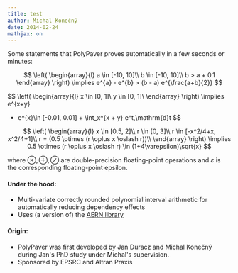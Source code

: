 ```yaml
---
title: test
author: Michal Konečný
date: 2014-02-24
mathjax: on
---
```


Some statements that PolyPaver proves automatically in a few seconds or minutes:

$$
\left(
\begin{array}{l}
a \in [-10, 10]\\
b \in [-10, 10]\\
b > a + 0.1
\end{array}
\right)
\implies
e^{a} - e^{b} > (b - a) e^{\frac{a+b}{2}}
$$

$$
\left(
\begin{array}{l}
x \in [0, 1]\\
y \in [0, 1]\\
\end{array}
\right)
\implies
e^{x+y}
 - e^{x}\in
    [-0.01, 0.01] +
    \int_x^{x + y} e^t\,\mathrm{d}t
$$ 

$$
\left(
\begin{array}{l}
x \in [0.5, 2]\\
r \in [0, 3]\\
r \in [-x^2/4+x, x^2/4+1]\\
r = (0.5 \otimes (r \oplus x \oslash r))\\
\end{array}
\right)
\implies
0.5 \otimes (r \oplus x \oslash r) \in (1+4\varepsilon)\sqrt{x}
$$

where $\otimes, \oplus, \oslash$ are double-precision floating-point operations
and $\varepsilon$ is the corresponding floating-point epsilon. 

#### Under the hood:

  * Multi-variate correctly rounded polynomial interval arithmetic for automatically reducing dependency effects
  * Uses (a version of) the [AERN library](https://code.google.com/p/aern/)
  
#### Origin:

  * PolyPaver was first developed by Jan Duracz and Michal Konečný during Jan's PhD study under Michal's supervision.
  * Sponsored by EPSRC and Altran Praxis 



